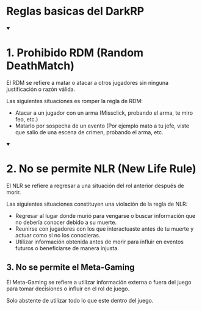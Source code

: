 # Reglas basicas del DarkRP

<details open>
  <summary><h1> 1. Prohibido RDM (Random DeathMatch)</h1></summary>

El RDM se refiere a matar o atacar a otros jugadores sin ninguna justificación o razón válida.

Las siguientes situaciones es romper la regla de RDM:
- Atacar a un jugador con un arma (Missclick, probando el arma, te miro feo, etc.)
- Matarlo por sospecha de un evento (Por ejemplo mato a tu jefe, viste que salio de una escena de crimen, probando el arma, etc.
</details>

<details open>
  <summary><h1> 2. No se permite NLR (New Life Rule)</h1></summary>

El NLR se refiere a regresar a una situación del rol anterior después de morir.

Las siguientes situaciones constituyen una violación de la regla de NLR:
- Regresar al lugar donde murió para vengarse o buscar información que no debería conocer debido a su muerte.
- Reunirse con jugadores con los que interactuaste antes de tu muerte y actuar como si no los conocieras.
- Utilizar información obtenida antes de morir para influir en eventos futuros o beneficiarse de manera injusta.
</details>

## 3. No se permite el Meta-Gaming

El Meta-Gaming se refiere a utilizar información externa o fuera del juego para tomar decisiones o influir en el rol de juego.

Solo abstente de utilizar todo lo que este dentro del juego.
